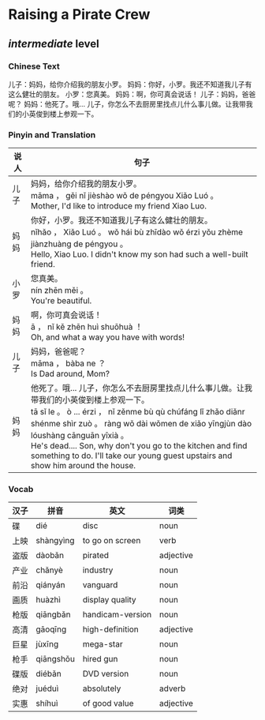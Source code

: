 # Raising a Pirate Crew
## *intermediate* level

### Chinese Text
儿子：妈妈，给你介绍我的朋友小罗。
妈妈：你好，小罗。我还不知道我儿子有这么健壮的朋友。
小罗：您真美。
妈妈：啊，你可真会说话！
儿子：妈妈，爸爸呢？
妈妈：他死了。哦... 儿子，你怎么不去厨房里找点儿什么事儿做。让我带我们的小英俊到楼上参观一下。

### Pinyin and Translation
|说人|句子|
|----|----|
|儿子|妈妈，给你介绍我的朋友小罗。<br />māma ， gěi nǐ jièshào wǒ de péngyou Xiǎo Luó 。<br />Mother, I'd like to introduce my friend Xiao Luo.|
|妈妈|你好，小罗。我还不知道我儿子有这么健壮的朋友。<br />nǐhǎo ， Xiǎo Luó 。 wǒ hái bù zhīdào wǒ érzi yǒu zhème jiànzhuàng de péngyou 。<br />Hello, Xiao Luo. I didn't know my son had such a well-built friend.|
|小罗|您真美。<br />nín zhēn měi 。<br />You're beautiful.|
|妈妈|啊，你可真会说话！<br />ā ， nǐ kě zhēn huì shuōhuà ！<br />Oh, and what a way you have with words!|
|儿子|妈妈，爸爸呢？<br />māma ， bàba ne ？<br />Is Dad around, Mom?|
|妈妈|他死了。哦... 儿子，你怎么不去厨房里找点儿什么事儿做。让我带我们的小英俊到楼上参观一下。<br />tā sǐ le 。 ò ... érzi ， nǐ zěnme bù qù chúfáng lǐ zhǎo diǎnr shénme shìr zuò 。 ràng wǒ dài wǒmen de xiǎo yīngjùn dào lóushàng cānguān yīxià 。<br />He's dead.... Son, why don't you go to the kitchen and find something to do. I'll take our young guest upstairs and show him around the house.|
### Vocab
|汉子|拼音|英文|词类|
|----|----|----|----|
|碟|dié|disc|noun|
|上映|shàngyìng|to go on screen|verb|
|盗版|dàobǎn|pirated|adjective|
|产业|chǎnyè|industry|noun|
|前沿|qiányán|vanguard|noun|
|画质|huàzhì|display quality|noun|
|枪版|qiāngbǎn|handicam-version|noun|
|高清|gāoqīng|high-definition|adjective|
|巨星|jùxīng|mega-star|noun|
|枪手|qiāngshǒu|hired gun|noun|
|碟版|diébǎn|DVD version|noun|
|绝对|juéduì|absolutely|adverb|
|实惠|shíhuì|of good value|adjective|